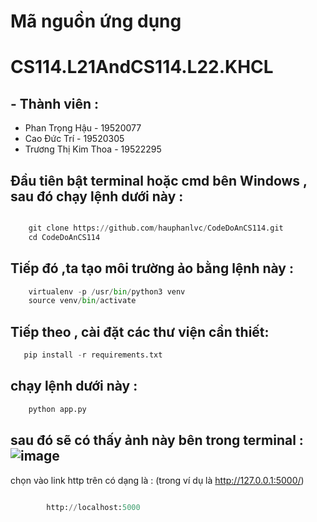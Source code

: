 # Mã nguồn ứng dụng
# CS114.L21AndCS114.L22.KHCL

## - Thành viên  :
+ Phan Trọng Hậu - 19520077
+ Cao Đức Trí - 19520305
+  Trương Thị Kim Thoa - 19522295
## Đầu tiên bật terminal hoặc cmd bên Windows , sau đó chạy lệnh dưới này :

```python

    git clone https://github.com/hauphanlvc/CodeDoAnCS114.git  
    cd CodeDoAnCS114
```
## Tiếp đó ,ta tạo môi trường ảo bằng lệnh này :

```python
    virtualenv -p /usr/bin/python3 venv    
    source venv/bin/activate
```

## Tiếp theo , cài đặt các thư viện cần thiết:

```python
   pip install -r requirements.txt 
```


## chạy lệnh dưới này :

```python
    python app.py
```
## sau đó sẽ có thấy ảnh này bên trong terminal : ![image](https://user-images.githubusercontent.com/34708839/129343942-26e29a46-830b-4732-bc8d-5a74dfa19e9e.png)
chọn vào link http trên có dạng là : (trong ví dụ là http://127.0.0.1:5000/)

```python

        http://localhost:5000
```
